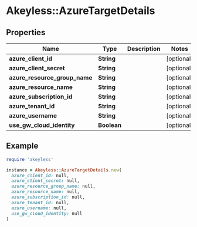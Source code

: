 # Akeyless::AzureTargetDetails

## Properties

| Name | Type | Description | Notes |
| ---- | ---- | ----------- | ----- |
| **azure_client_id** | **String** |  | [optional] |
| **azure_client_secret** | **String** |  | [optional] |
| **azure_resource_group_name** | **String** |  | [optional] |
| **azure_resource_name** | **String** |  | [optional] |
| **azure_subscription_id** | **String** |  | [optional] |
| **azure_tenant_id** | **String** |  | [optional] |
| **azure_username** | **String** |  | [optional] |
| **use_gw_cloud_identity** | **Boolean** |  | [optional] |

## Example

```ruby
require 'akeyless'

instance = Akeyless::AzureTargetDetails.new(
  azure_client_id: null,
  azure_client_secret: null,
  azure_resource_group_name: null,
  azure_resource_name: null,
  azure_subscription_id: null,
  azure_tenant_id: null,
  azure_username: null,
  use_gw_cloud_identity: null
)
```

